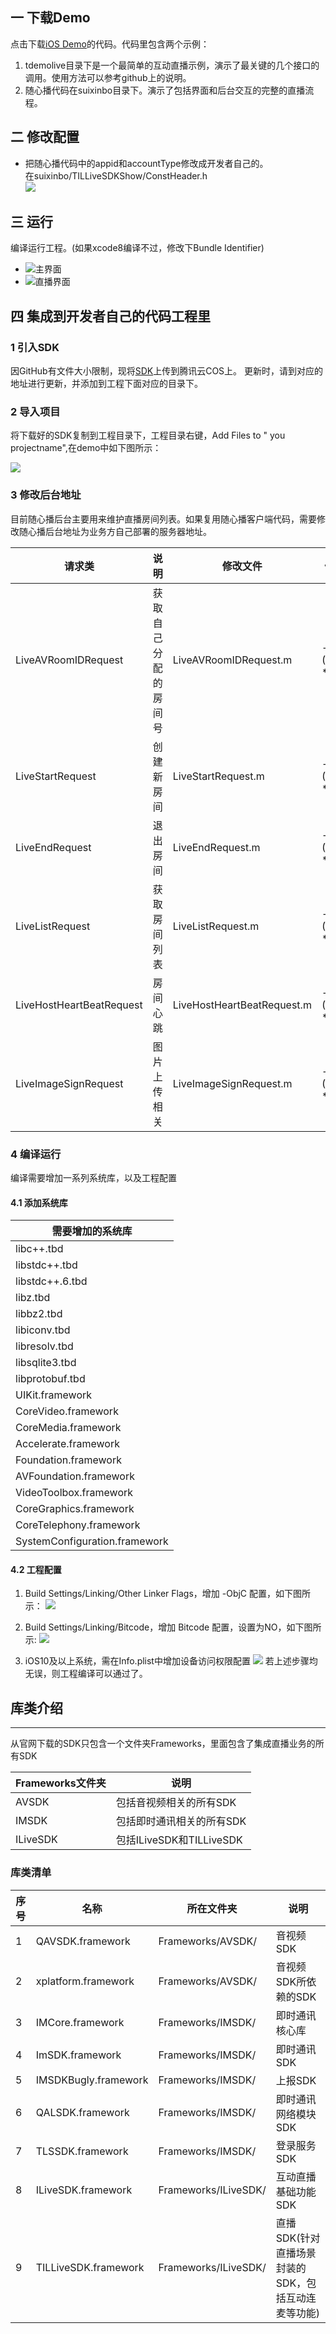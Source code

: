 ## 一 下载Demo
点击下载[iOS Demo](https://github.com/zhaoyang21cn/ILiveSDK_iOS_Demos)的代码。代码里包含两个示例：<br/>

1. tdemolive目录下是一个最简单的互动直播示例，演示了最关键的几个接口的调用。使用方法可以参考github上的说明。
2. 随心播代码在suixinbo目录下。演示了包括界面和后台交互的完整的直播流程。


## 二 修改配置

* 把随心播代码中的appid和accountType修改成开发者自己的。<br/>
在suixinbo/TILLiveSDKShow/ConstHeader.h<br/>
![](http://mc.qcloudimg.com/static/img/78f29b400ff3c1eff1546ade73384dda/image.png)

## 三 运行
编译运行工程。(如果xcode8编译不过，修改下Bundle Identifier)

* ![主界面](https://mc.qcloudimg.com/static/img/1be6185cdb0f61756c85e230a9fc0514/2.png)
* ![直播界面](https://mc.qcloudimg.com/static/img/ccf7ca496a22ec0aed9d4446f30ba85f/1.png)


## 四 集成到开发者自己的代码工程里
### 1 引入SDK 

因GitHub有文件大小限制，现将[SDK](http://dldir1.qq.com/hudongzhibo/ILiveSDK/Frameworks.zip)上传到腾讯云COS上。 更新时，请到对应的地址进行更新，并添加到工程下面对应的目录下。

### 2 导入项目
将下载好的SDK复制到工程目录下，工程目录右键，Add Files to " you projectname",在demo中如下图所示：

![](http://mc.qcloudimg.com/static/img/03ddb3785250513b0cb7b0fee2380a11/image.png)


### 3 修改后台地址
目前随心播后台主要用来维护直播房间列表。如果复用随心播客户端代码，需要修改随心播后台地址为业务方自己部署的服务器地址。 <br />     

| 请求类| 说明 | 修改文件 | 修改方法 |
|---------|---------|---------|---------|
| LiveAVRoomIDRequest | 获取自己分配的房间号 |LiveAVRoomIDRequest.m|- (NSString *)url |
| LiveStartRequest | 创建新房间 |LiveStartRequest.m|- (NSString *)url |
| LiveEndRequest | 退出房间 |LiveEndRequest.m|- (NSString *)url |
| LiveListRequest | 获取房间列表 |LiveListRequest.m| - (NSString *)url |
| LiveHostHeartBeatRequest | 房间心跳 |LiveHostHeartBeatRequest.m|- (NSString *)url |
| LiveImageSignRequest | 图片上传相关 |LiveImageSignRequest.m|- (NSString *)url |


### 4 编译运行
编译需要增加一系列系统库，以及工程配置
#### 4.1 添加系统库
|  需要增加的系统库 |
|------------|
|libc++.tbd|
|libstdc++.tbd|
|libstdc++.6.tbd|
|libz.tbd|
|libbz2.tbd|
|libiconv.tbd|
|libresolv.tbd|
|libsqlite3.tbd|
|libprotobuf.tbd|
|UIKit.framework|
|CoreVideo.framework|
|CoreMedia.framework|
|Accelerate.framework|
|Foundation.framework|
|AVFoundation.framework|
|VideoToolbox.framework|
|CoreGraphics.framework|
|CoreTelephony.framework|
|SystemConfiguration.framework|

#### 4.2 工程配置
1. Build Settings/Linking/Other Linker Flags，增加 -ObjC 配置，如下图所示：
![](http://mc.qcloudimg.com/static/img/f473f6c580a4196af7d3d33edf140bdb/image.png)

2. Build Settings/Linking/Bitcode，增加 Bitcode 配置，设置为NO，如下图所示:
![](http://mc.qcloudimg.com/static/img/f473f6c580a4196af7d3d33edf140bdb/image.png)

3. iOS10及以上系统，需在Info.plist中增加设备访问权限配置
![](http://mc.qcloudimg.com/static/img/e7b7897cb79a5cb9a984938dd4b3fda3/image.png)
若上述步骤均无误，则工程编译可以通过了。

## 库类介绍
-----
从官网下载的SDK只包含一个文件夹Frameworks，里面包含了集成直播业务的所有SDK

|Frameworks文件夹|说明|
|---|---|
|AVSDK|包括音视频相关的所有SDK|
|IMSDK|包括即时通讯相关的所有SDK|
|ILiveSDK|包括ILiveSDK和TILLiveSDK|

### 库类清单
|序号|名称|所在文件夹|说明|
|---|---|---|---|
|1|QAVSDK.framework|Frameworks/AVSDK/|音视频SDK|
|2|xplatform.framework|Frameworks/AVSDK/|音视频SDK所依赖的SDK|
|3|IMCore.framework|Frameworks/IMSDK/|即时通讯核心库|
|4|ImSDK.framework|Frameworks/IMSDK/|即时通讯SDK|
|5|IMSDKBugly.framework|Frameworks/IMSDK/|上报SDK|
|6|QALSDK.framework|Frameworks/IMSDK/|即时通讯网络模块SDK|
|7|TLSSDK.framework|Frameworks/IMSDK/|登录服务SDK|
|8|ILiveSDK.framework|Frameworks/ILiveSDK/|互动直播基础功能SDK|
|9|TILLiveSDK.framework|Frameworks/ILiveSDK/|直播SDK(针对直播场景封装的SDK，包括互动连麦等功能)|
